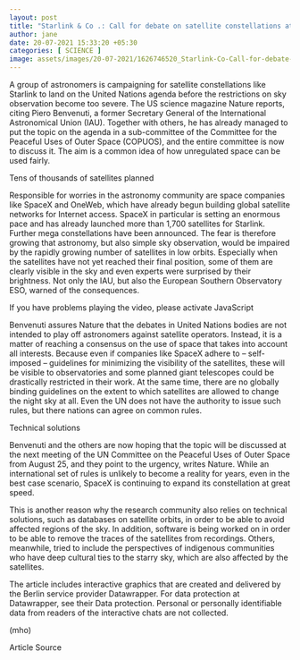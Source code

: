 ```yaml
---
layout: post
title: "Starlink & Co .: Call for debate on satellite constellations at the UN"
author: jane 
date: 20-07-2021 15:33:20 +05:30 
categories: [ SCIENCE ] 
image: assets/images/20-07-2021/1626746520_Starlink-Co-Call-for-debate-on-satellite-constellations.jpeg
---
```

A group of astronomers is campaigning for satellite constellations like Starlink to land on the United Nations agenda before the restrictions on sky observation become too severe. The US science magazine Nature reports, citing Piero Benvenuti, a former Secretary General of the International Astronomical Union (IAU). Together with others, he has already managed to put the topic on the agenda in a sub-committee of the Committee for the Peaceful Uses of Outer Space (COPUOS), and the entire committee is now to discuss it. The aim is a common idea of ​​how unregulated space can be used fairly.

Tens of thousands of satellites planned

Responsible for worries in the astronomy community are space companies like SpaceX and OneWeb, which have already begun building global satellite networks for Internet access. SpaceX in particular is setting an enormous pace and has already launched more than 1,700 satellites for Starlink. Further mega constellations have been announced. The fear is therefore growing that astronomy, but also simple sky observation, would be impaired by the rapidly growing number of satellites in low orbits. Especially when the satellites have not yet reached their final position, some of them are clearly visible in the sky and even experts were surprised by their brightness. Not only the IAU, but also the European Southern Observatory ESO, warned of the consequences.

If you have problems playing the video, please activate JavaScript

Benvenuti assures Nature that the debates in United Nations bodies are not intended to play off astronomers against satellite operators. Instead, it is a matter of reaching a consensus on the use of space that takes into account all interests. Because even if companies like SpaceX adhere to – self-imposed – guidelines for minimizing the visibility of the satellites, these will be visible to observatories and some planned giant telescopes could be drastically restricted in their work. At the same time, there are no globally binding guidelines on the extent to which satellites are allowed to change the night sky at all. Even the UN does not have the authority to issue such rules, but there nations can agree on common rules.

Technical solutions

Benvenuti and the others are now hoping that the topic will be discussed at the next meeting of the UN Committee on the Peaceful Uses of Outer Space from August 25, and they point to the urgency, writes Nature. While an international set of rules is unlikely to become a reality for years, even in the best case scenario, SpaceX is continuing to expand its constellation at great speed.

This is another reason why the research community also relies on technical solutions, such as databases on satellite orbits, in order to be able to avoid affected regions of the sky. In addition, software is being worked on in order to be able to remove the traces of the satellites from recordings. Others, meanwhile, tried to include the perspectives of indigenous communities who have deep cultural ties to the starry sky, which are also affected by the satellites.

The article includes interactive graphics that are created and delivered by the Berlin service provider Datawrapper. For data protection at Datawrapper, see their Data protection. Personal or personally identifiable data from readers of the interactive chats are not collected.

(mho)



Article Source